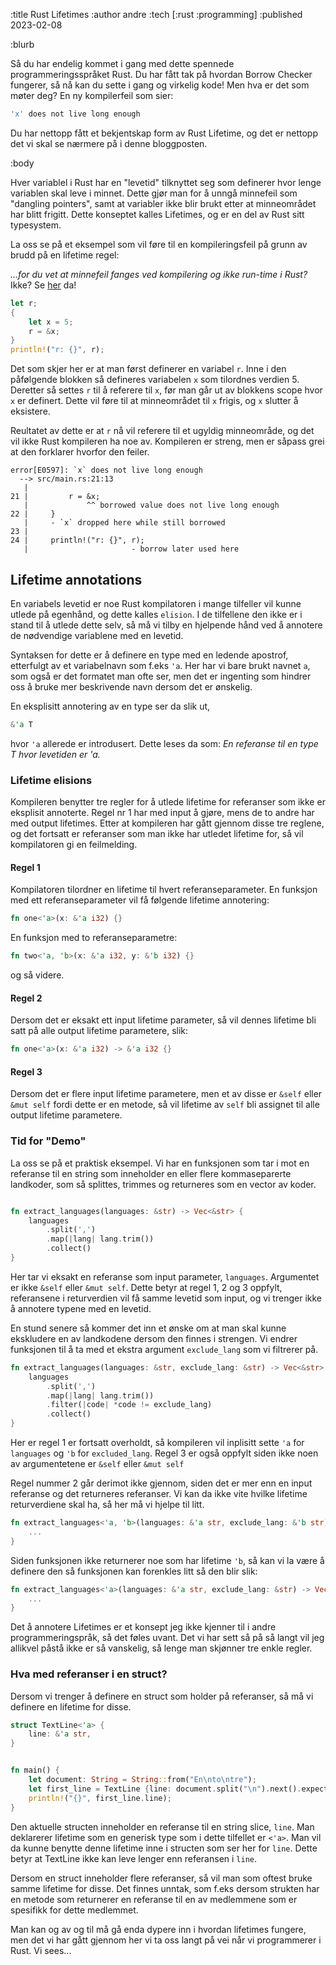 :title Rust Lifetimes
:author andre
:tech [:rust :programming]
:published 2023-02-08

:blurb

Så du har endelig kommet i gang med dette spennede programmeringsspråket Rust. Du har fått tak på hvordan Borrow Checker fungerer, så nå kan du sette i gang og virkelig kode!
Men hva er det som møter deg? En ny kompilerfeil som sier:

```rust
'x' does not live long enough
```
Du har nettopp fått et bekjentskap form av Rust Lifetime, og det er nettopp det vi skal se nærmere på i denne bloggposten.

:body


Hver variablel i Rust har en "levetid" tilknyttet seg som definerer hvor lenge variablen skal leve i minnet. Dette gjør man for å unngå minnefeil som "dangling pointers", samt at variabler ikke blir brukt etter at minneområdet har blitt frigitt. Dette konseptet kalles Lifetimes, og er en del av Rust sitt typesystem.


La oss se på et eksempel som vil føre til en kompileringsfeil på grunn av brudd på en lifetime regel:

_...for du vet at minnefeil fanges ved kompilering og ikke run-time i Rust?_ Ikke? Se [her](http://localhost:3334/blogg/2022-12-08-rust-minne-modell/#hvordan-handteres-minne-i-rust) da!

```rust
let r;
{
    let x = 5;
    r = &x;
}
println!("r: {}", r);
```

Det som skjer her er at man først definerer en variabel `r`. Inne i den påfølgende blokken så defineres variabelen `x` som tilordnes verdien 5. Deretter så settes `r` til å referere til `x`, før man går ut av blokkens scope hvor `x` er definert. Dette vil føre til at minneområdet til `x` frigis, og `x` slutter å eksistere.  

Reultatet av dette er at `r` nå vil referere til et ugyldig minneområde, og det vil ikke Rust kompileren ha noe av. Kompileren er streng, men er såpass grei at den forklarer hvorfor den feiler.

```
error[E0597]: `x` does not live long enough
  --> src/main.rs:21:13
   |
21 |         r = &x;
   |             ^^ borrowed value does not live long enough
22 |     }
   |     - `x` dropped here while still borrowed
23 |
24 |     println!("r: {}", r);
   |                       - borrow later used here
```




## Lifetime annotations

En variabels levetid er noe Rust kompilatoren i mange tilfeller vil kunne utlede på egenhånd, og dette kalles `elision`. I de tilfellene den ikke er i stand til å utlede dette selv, så må vi tilby en hjelpende hånd ved å annotere de nødvendige variablene med en levetid. 

Syntaksen for dette er å definere en type med en ledende apostrof, etterfulgt av et variabelnavn som f.eks `'a`. Her har vi bare brukt navnet `a`, som også er det formatet man ofte ser, men det er ingenting som hindrer oss å bruke mer beskrivende navn dersom det er ønskelig. 

En eksplisitt annotering av en type ser da slik ut, 

```rust
&'a T
```
hvor `'a` allerede er introdusert. Dette leses da som: _En referanse til en type T hvor levetiden er 'a._



### Lifetime elisions

Kompileren benytter tre regler for å utlede lifetime for referanser som ikke er eksplisit annoterte. Regel nr 1 har med input å gjøre, mens de to andre har med output lifetimes. Etter at kompileren har gått gjennom disse tre reglene, og det fortsatt er referanser som man ikke har utledet lifetime for, så vil kompilatoren gi en feilmelding. 

#### Regel 1
Kompilatoren tilordner en lifetime til hvert referanseparameter. En funksjon med ett referanseparameter vil få følgende lifetime annotering:

```rust
fn one<'a>(x: &'a i32) {}
```

En funksjon med to referanseparametre:
```rust
fn two<'a, 'b>(x: &'a i32, y: &'b i32) {}
```
og så videre.


#### Regel 2

Dersom det er eksakt ett input lifetime parameter, så vil dennes lifetime bli satt på alle output lifetime parametere, slik:

```rust
fn one<'a>(x: &'a i32) -> &'a i32 {}

```

#### Regel 3

Dersom det er flere input lifetime parametere, men et av disse er `&self` eller `&mut self` fordi dette er en metode, så vil lifetime av `self` bli assignet til alle output lifetime parametere.


### Tid for "Demo"

La oss se på et praktisk eksempel. Vi har en funksjonen som tar i mot en referanse til en string som inneholder en eller flere kommaseparerte landkoder, som så splittes, trimmes og returneres som en vector av koder.


```rust

fn extract_languages(languages: &str) -> Vec<&str> {
    languages
        .split(',')
        .map(|lang| lang.trim())
        .collect()
}

```


Her tar vi eksakt en referanse som input parameter, `languages`. Argumentet er ikke `&self` eller `&mut self`. 
Dette betyr at regel 1, 2 og 3 oppfylt, referansene i returverdien vil få samme levetid som input, og vi trenger ikke å annotere typene med en levetid.


En stund senere så kommer det inn et ønske om at man skal kunne ekskludere en av landkodene dersom den finnes i strengen. Vi endrer funksjonen til å ta med et ekstra  argument `exclude_lang` som vi filtrerer på.

```rust
fn extract_languages(languages: &str, exclude_lang: &str) -> Vec<&str> {
    languages
        .split(',')
        .map(|lang| lang.trim())
        .filter(|code| *code != exclude_lang)
        .collect()
}
```


Her er regel 1 er fortsatt overholdt, så kompileren vil inplisitt sette `'a` for `languages` og `'b` for `excluded_lang`. 
Regel 3 er også oppfylt siden ikke noen av argumentetene er `&self` eller `&mut self`


Regel nummer 2 går derimot ikke gjennom, siden det er mer enn en input referanse og det returneres referanser. Vi kan da ikke vite hvilke lifetime returverdiene skal ha, så her må vi hjelpe til litt.



```rust
fn extract_languages<'a, 'b>(languages: &'a str, exclude_lang: &'b str) -> Vec<&'a str> {
    ...
}
```

Siden funksjonen ikke returnerer noe som har lifetime `'b`, så kan vi la være å definere den så funksjonen kan forenkles litt så den blir slik:

```rust
fn extract_languages<'a>(languages: &'a str, exclude_lang: &str) -> Vec<&'a str> {
    ...
}
```


Det å annotere Lifetimes er et konsept jeg ikke kjenner til i andre programmeringspråk, så det føles uvant. Det vi har sett så på så langt vil jeg allikvel påstå ikke er så vanskelig, så lenge man skjønner tre enkle regler. 

### Hva med referanser i en struct?

Dersom vi trenger å definere en struct som holder på referanser, så må vi definere en lifetime for disse.


```rust
struct TextLine<'a> {
    line: &'a str,
}


fn main() {
    let document: String = String::from("En\nto\ntre");
    let first_line = TextLine {line: document.split("\n").next().expect("Ingen linjer funnet")};
    println!("{}", first_line.line);
}

```
Den aktuelle structen inneholder en referanse til en string slice, `line`. Man deklarerer lifetime som en generisk type som i dette tilfellet er `<'a>`. Man vil da kunne benytte denne lifetime inne i structen som ser her for `line`. Dette betyr at TextLine ikke kan leve lenger enn referansen i `line`.

Dersom en struct inneholder flere referanser, så vil man som oftest bruke samme lifetime for disse. Det finnes unntak, som f.eks dersom strukten har en metode som returnerer en referanse til en av medlemmene som er spesifikk for dette medlemmet.

Man kan og av og til må gå enda dypere inn i hvordan lifetimes fungere, men det vi har gått gjennom her vi ta oss langt på vei når vi programmerer i Rust. Vi sees...






